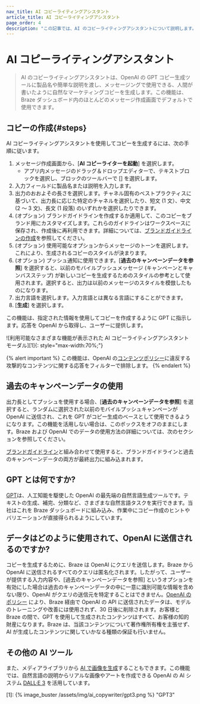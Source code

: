 ```yaml
---
nav_title: AI コピーライティングアシスタント
article_title: AI コピーライティングアシスタント
page_order: 4
description: "この記事では、AI のコピーライティングアシスタントについて説明します。この機能は、OpenAI の GPT コピー生成ツールに製品名や簡単な説明を渡して、人間が書いたように自然で、メッセージングで使用できるマーケティングコピーを生成します。"
---
```


# AI コピーライティングアシスタント

> AI のコピーライティングアシスタントは、OpenAI の GPT コピー生成ツールに製品名や簡単な説明を渡し、メッセージングで使用できる、人間が書いたように自然なマーケティングコピーを生成します。この機能は、Braze ダッシュボード内のほとんどのメッセージ作成画面でデフォルトで使用できます。

## コピーの作成{#steps}

AI コピーライティングアシスタントを使用してコピーを生成するには、次の手順に従います。

1. メッセージ作成画面から、<i class="fa-solid fa-wand-magic-sparkles"></i>[**AI コピーライターを起動**] を選択します。
   * アプリ内メッセージのドラッグ＆ドロップエディターで、テキストブロックを選択し、ブロックのツールバーで [<i class="fa-solid fa-wand-magic-sparkles" title="AI コピーライター"></i>] を選択します。
2. 入力フィールドに製品名または説明を入力します。
3. 出力のおおよその長さを選択します。チャネル固有のベストプラクティスに基づいて、出力長に応じた特定のチャネルを選択したり、短文 (1 文）、中文 (2 ～ 3 文)、長文 (1 段落) のいずれかを選択したりできます。 
4. (オプション) ブランドガイドラインを作成するか適用して、このコピーをブランド用にカスタマイズします。これらのガイドラインはワークスペースに保存され、作成後に再利用できます。詳細については、[ブランドガイドラインの作成]({{site.baseurl}}/user_guide/brazeai/generative_ai/ai_copywriting/brand_guidelines/)を参照してください。
5. (オプション) 使用可能なオプションからメッセージのトーンを選択します。これにより、生成されるコピーのスタイルが決まります。
6. (オプション) プッシュ通知に使用できます。[**過去のキャンペーンデータを参照**] を選択すると、以前のモバイルプッシュメッセージ (キャンペーンとキャンバスステップ) が新しいコピーを生成するためのスタイルの参考として使用されます。選択すると、出力は以前のメッセージのスタイルを模倣したものになります。
7. 出力言語を選択します。入力言語とは異なる言語にすることができます。
8. [**生成**] を選択します。

この機能は、指定された情報を使用してコピーを作成するように GPT に指示します。応答を OpenAI から取得し、ユーザーに提供します。 

![利用可能なさまざまな機能が表示された AI コピーライティングアシスタントモーダル][1]{: style="max-width:70%;"}

{% alert important %}
この機能は、OpenAI の[コンテンツポリシー](https://beta.openai.com/docs/usage-guidelines/content-policy)に違反する攻撃的なコンテンツに関する応答をフィルターで排除します。
{% endalert %}

## 過去のキャンペーンデータの使用

出力長としてプッシュを使用する場合、[**過去のキャンペーンデータを参照**] を選択すると、ランダムに選択された以前のモバイルプッシュキャンペーンが OpenAI に送信され、これを GPT がコピー生成のベースとして使用できるようになります。この機能を活用しない場合は、このボックスをオフのままにします。Braze および OpenAI でのデータの使用方法の詳細については、次のセクションを参照してください。 

[ブランドガイドライン]({{site.baseurl}}/user_guide/brazeai/generative_ai/ai_copywriting/brand_guidelines/)と組み合わせて使用すると、ブランドガイドラインと過去のキャンペーンデータの両方が最終出力に組み込まれます。

## GPT とは何ですか?

[GPT](https://openai.com/product/gpt-4)は、人工知能を駆使した OpenAI の最先端の自然言語生成ツールです。テキストの生成、補完、分類など、さまざまな自然言語タスクを実行できます。当社はこれを Braze ダッシュボードに組み込み、作業中にコピー作成のヒントやバリエーションが直接得られるようにしています。

## データはどのように使用されて、OpenAI に送信されるのですか?

コピーを生成するために、Braze は OpenAI にクエリを送信します。Braze から OpenAI に送信されるすべてのクエリは匿名化されます。したがって、ユーザーが提供する入力内容や、[過去のキャンペーンデータを参照] というオプションを有効にした場合は過去のキャンペーンデータの中に一意に識別可能な情報を含めない限り、OpenAI がクエリの送信元を特定することはできません。[OpenAI のポリシー](https://openai.com/policies/api-data-usage-policies) により、Braze 経由で OpenAI の API に送信されたデータは、モデルのトレーニングや改善には使用されず、30 日後に削除されます。お客様と Braze の間で、GPT を使用して生成されたコンテンツはすべて、お客様の知的財産になります。Braze は、当該コンテンツについて著作権所有権を主張せず、AI が生成したコンテンツに関していかなる種類の保証も行いません。

## その他の AI ツール

また、メディアライブラリから [AI で画像を生成]({{site.baseurl}}/user_guide/engagement_tools/templates_and_media/media_library/#generate-ai)することもできます。この機能では、自然言語の説明からリアルな画像やアートを作成できる OpenAI の AI システム [DALL·E 3](https://openai.com/index/dall-e-3/) を活用しています。

[1]: {% image_buster /assets/img/ai_copywriter/gpt3.png %} "GPT3"
